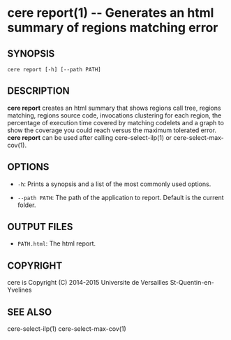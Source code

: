 cere report(1) -- Generates an html summary of regions matching error
=====================================================================

## SYNOPSIS

```
cere report [-h] [--path PATH]
```

## DESCRIPTION

**cere report** creates an html summary that shows regions call tree, regions
matching, regions source code, invocations clustering for each region, the
percentage of execution time covered by matching codelets and a graph to show
the coverage you could reach versus the maximum tolerated error. **cere report**
can be used after calling cere-select-ilp(1) or cere-select-max-cov(1).

## OPTIONS

  * `-h`:
    Prints a synopsis and a list of the most commonly used options.

  * `--path PATH`:
    The path of the application to report. Default is the current folder.

## OUTPUT FILES

  * `PATH.html`:
    The html report.

## COPYRIGHT

cere is Copyright (C) 2014-2015 Universite de Versailles St-Quentin-en-Yvelines

## SEE ALSO

cere-select-ilp(1) cere-select-max-cov(1)
